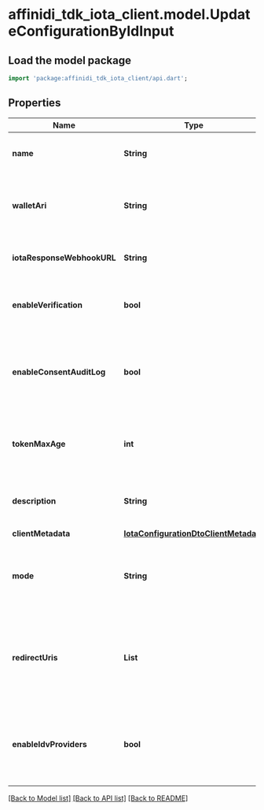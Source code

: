 # affinidi_tdk_iota_client.model.UpdateConfigurationByIdInput

## Load the model package

```dart
import 'package:affinidi_tdk_iota_client/api.dart';
```

## Properties

| Name                       | Type                                                                            | Description                                                                                                                                      | Notes                            |
| -------------------------- | ------------------------------------------------------------------------------- | ------------------------------------------------------------------------------------------------------------------------------------------------ | -------------------------------- |
| **name**                   | **String**                                                                      | The name of the configuration to quickly identify the resource.                                                                                  | [optional]                       |
| **walletAri**              | **String**                                                                      | The unique resource identifier of the Wallet used to sign the request token.                                                                     | [optional]                       |
| **iotaResponseWebhookURL** | **String**                                                                      | The webhook URL is used for callback when the data is ready.                                                                                     | [optional]                       |
| **enableVerification**     | **bool**                                                                        | Cryptographically verifies the data shared by the user when enabled.                                                                             | [optional]                       |
| **enableConsentAuditLog**  | **bool**                                                                        | Records the user's consent when they share their data, including the type of data shared when enabled.                                           | [optional]                       |
| **tokenMaxAge**            | **int**                                                                         | This is the lifetime of the signed request token during the data-sharing flow.                                                                   | [optional]                       |
| **description**            | **String**                                                                      | An optional description of what the configuration is used for.                                                                                   | [optional]                       |
| **clientMetadata**         | [**IotaConfigurationDtoClientMetadata**](IotaConfigurationDtoClientMetadata.md) |                                                                                                                                                  | [optional]                       |
| **mode**                   | **String**                                                                      | Determines whether to handle the data-sharing request using the WebSocket or Redirect flow.                                                      | [optional]                       |
| **redirectUris**           | **List<String>**                                                                | List of allowed URLs to redirect users, including the response from the request. This is required if the selected data-sharing mode is Redirect. | [optional] [default to const []] |
| **enableIdvProviders**     | **bool**                                                                        | Enables identity verification from user with a 3rd-party provider when a verified identity document is not found.                                | [optional]                       |

[[Back to Model list]](../README.md#documentation-for-models) [[Back to API list]](../README.md#documentation-for-api-endpoints) [[Back to README]](../README.md)
